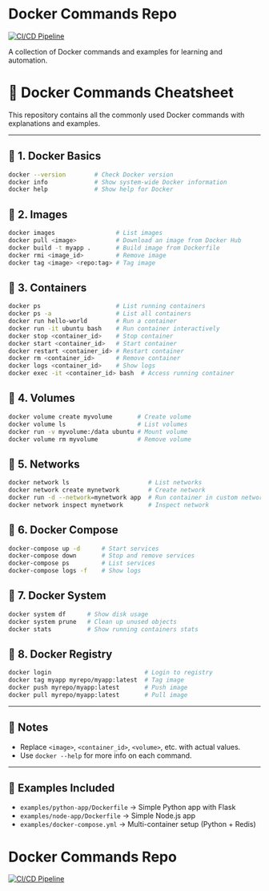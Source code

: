 # Docker Commands Repo

[![CI/CD Pipeline](https://github.com/ritikagarg0326/docker-commands/actions/workflows/main.yml/badge.svg)](https://github.com/ritikagarg0326/docker-commands/actions/workflows/main.yml)

A collection of Docker commands and examples for learning and automation.

# 🐳 Docker Commands Cheatsheet

This repository contains all the commonly used Docker commands with explanations and examples.

---

## 🔹 1. Docker Basics
```bash
docker --version        # Check Docker version
docker info             # Show system-wide Docker information
docker help             # Show help for Docker
```

## 🔹 2. Images
```bash
docker images                 # List images
docker pull <image>           # Download an image from Docker Hub
docker build -t myapp .       # Build image from Dockerfile
docker rmi <image_id>         # Remove image
docker tag <image> <repo:tag> # Tag image
```

## 🔹 3. Containers
```bash
docker ps                     # List running containers
docker ps -a                  # List all containers
docker run hello-world        # Run a container
docker run -it ubuntu bash    # Run container interactively
docker stop <container_id>    # Stop container
docker start <container_id>   # Start container
docker restart <container_id> # Restart container
docker rm <container_id>      # Remove container
docker logs <container_id>    # Show logs
docker exec -it <container_id> bash  # Access running container
```

## 🔹 4. Volumes
```bash
docker volume create myvolume       # Create volume
docker volume ls                    # List volumes
docker run -v myvolume:/data ubuntu # Mount volume
docker volume rm myvolume           # Remove volume
```

## 🔹 5. Networks
```bash
docker network ls                      # List networks
docker network create mynetwork        # Create network
docker run -d --network=mynetwork app  # Run container in custom network
docker network inspect mynetwork       # Inspect network
```

## 🔹 6. Docker Compose
```bash
docker-compose up -d      # Start services
docker-compose down       # Stop and remove services
docker-compose ps         # List services
docker-compose logs -f    # Show logs
```

## 🔹 7. Docker System
```bash
docker system df      # Show disk usage
docker system prune   # Clean up unused objects
docker stats          # Show running containers stats
```

## 🔹 8. Docker Registry
```bash
docker login                          # Login to registry
docker tag myapp myrepo/myapp:latest  # Tag image
docker push myrepo/myapp:latest       # Push image
docker pull myrepo/myapp:latest       # Pull image
```

---

## 📌 Notes
- Replace `<image>`, `<container_id>`, `<volume>`, etc. with actual values.
- Use `docker --help` for more info on each command.

---

## 📂 Examples Included
- `examples/python-app/Dockerfile` → Simple Python app with Flask
- `examples/node-app/Dockerfile` → Simple Node.js app
- `examples/docker-compose.yml` → Multi-container setup (Python + Redis)

# Docker Commands Repo

[![CI/CD Pipeline](https://github.com/ritikagarg0326/docker-commands/actions/workflows/main.yml/badge.svg)](https://github.com/ritikagarg0326/docker-commands/actions/workflows/main.yml)